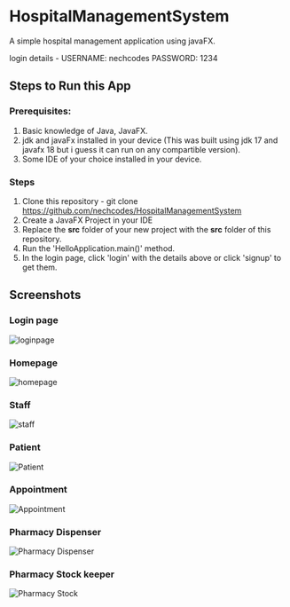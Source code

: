 # HospitalManagementSystem

A simple hospital management application using javaFX.

login details - 
      USERNAME: nechcodes
      PASSWORD: 1234

## Steps to Run this App

### Prerequisites:

1. Basic knowledge of Java, JavaFX.
2. jdk and javaFx installed in your device (This was built using jdk 17 and javafx 18 but i guess it can run on any compartible version).
3. Some IDE of your choice installed in your device.

### Steps

1. Clone this repository  - git clone https://github.com/nechcodes/HospitalManagementSystem
2. Create a JavaFX Project in your IDE
3. Replace the **src** folder of your new project with the **src** folder of this repository.
4. Run the 'HelloApplication.main()' method.
5. In the login page, click 'login' with the details above or click 'signup' to get them.

## Screenshots

### Login page
![loginpage](https://user-images.githubusercontent.com/102044949/193488051-d0f52922-7b9f-4974-a1c7-415a60f8b1ab.png)

### Homepage

![homepage](https://user-images.githubusercontent.com/102044949/192641841-eef8b887-ba09-4377-89f3-04e34c32c5ab.png)

### Staff
![staff](https://user-images.githubusercontent.com/102044949/192641856-7802c429-c456-4c4e-9334-06b5211e51e3.png)

### Patient
![Patient](https://user-images.githubusercontent.com/102044949/193488432-f62db8da-a00f-462b-b082-408547df5d36.png)

### Appointment
![Appointment](https://user-images.githubusercontent.com/102044949/193488265-179df52e-ece6-4bac-99a9-9e5ae8f43cef.png)

### Pharmacy Dispenser
![Pharmacy Dispenser](https://user-images.githubusercontent.com/102044949/193488724-cf75e9a5-5c0b-4dde-889f-faca8fcf4115.png)

### Pharmacy Stock keeper
![Pharmacy Stock](https://user-images.githubusercontent.com/102044949/193488847-2217bd91-f484-4b46-b903-23a4600ea936.png)


